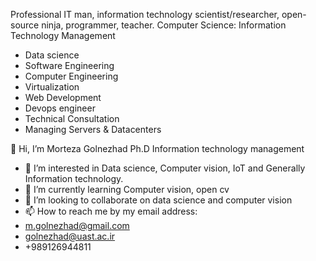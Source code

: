 Professional IT man, information technology scientist/researcher, open-source ninja, programmer, teacher.
Computer Science: Information Technology Management 
- Data science 
- Software Engineering 
- Computer Engineering
- Virtualization 
- Web Development 
- Devops engineer 
- Technical Consultation 
- Managing Servers & Datacenters

 👋 Hi, I’m Morteza Golnezhad Ph.D Information technology management
- 👀 I’m interested in Data science, Computer vision, IoT and Generally Information technology. 
- 🌱 I’m currently learning Computer vision, open cv
- 💞️ I’m looking to collaborate on data science and computer vision
- 📫 How to reach me by my email address: 
- m.golnezhad@gmail.com
- golnezhad@uast.ac.ir
- +989126944811


<!---
mgolnezhad/mgolnezhad is a ✨ special ✨ repository because its `README.md` (this file) appears on your GitHub profile.
You can click the Preview link to take a look at your changes.
--->
